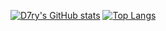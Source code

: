 [![D7ry's GitHub stats](https://github-readme-stats-five-steel-11.vercel.app/api?username=D7ry)](https://github.com/anuraghazra/github-readme-stats)
[![Top Langs](https://github-readme-stats.vercel.app/api/top-langs/?username=D7ry&layout=donut&hide=ActionScript,CMake,Perl)](https://github.com/anuraghazra/github-readme-stats)
